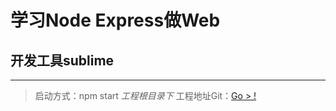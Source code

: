 # 学习Node Express做Web
## 开发工具sublime
-------------------
> 启动方式：npm start *工程根目录下*
> 工程地址Git：[Go > !](https://github.com/yongbiaoshi/subweb "git repositry")

